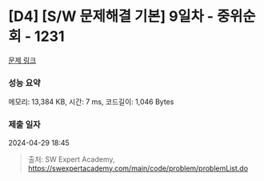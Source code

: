 # [D4] [S/W 문제해결 기본] 9일차 - 중위순회 - 1231 

[문제 링크](https://swexpertacademy.com/main/code/problem/problemDetail.do?contestProbId=AV140YnqAIECFAYD) 

### 성능 요약

메모리: 13,384 KB, 시간: 7 ms, 코드길이: 1,046 Bytes

### 제출 일자

2024-04-29 18:45



> 출처: SW Expert Academy, https://swexpertacademy.com/main/code/problem/problemList.do